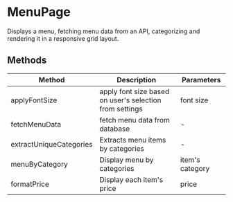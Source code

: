 # MenuPage

Displays a menu, fetching menu data from an API, categorizing and rendering it in a responsive grid layout.

## Methods

<!-- @vuese:MenuPage:methods:start -->
|Method|Description|Parameters|
|---|---|---|
|applyFontSize|apply font size based on user's selection from settings|font size|
|fetchMenuData|fetch menu data from database|-|
|extractUniqueCategories|Extracts menu items by categories|-|
|menuByCategory|Display menu by categories|item's category|
|formatPrice|Display each item's price|price|

<!-- @vuese:MenuPage:methods:end -->


